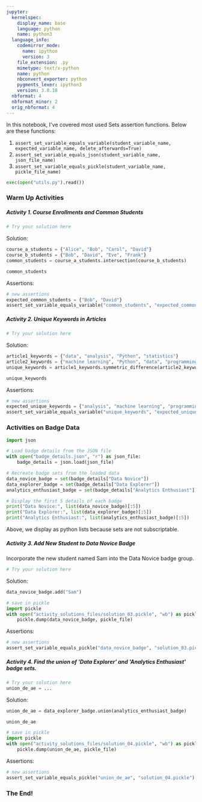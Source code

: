 ```yaml
---
jupyter:
  kernelspec:
    display_name: base
    language: python
    name: python3
  language_info:
    codemirror_mode:
      name: ipython
      version: 3
    file_extension: .py
    mimetype: text/x-python
    name: python
    nbconvert_exporter: python
    pygments_lexer: ipython3
    version: 3.8.18
  nbformat: 4
  nbformat_minor: 2
  orig_nbformat: 4
---
```


<div class="cell markdown">

In this notebook, I've covered most used Sets assertion functions. Below
are these functions:

1.  `assert_set_variable_equals_variable(student_variable_name, expected_variable_name, delete_afterwards=True)`
2.  `assert_set_variable_equals_json(student_variable_name, json_file_name)`
3.  `assert_set_variable_equals_pickle(student_variable_name, pickle_file_name)`

</div>

<div class="cell code">

``` python
exec(open("utils.py").read())
```

</div>

<div class="cell markdown">

### Warm Up Activities

</div>

<div class="cell markdown">

##### Activity 1. Course Enrollments and Common Students

</div>

<div class="cell code">

``` python
# Try your solution here
```

</div>

<div class="cell markdown">

Solution:

</div>

<div class="cell code">

``` python
course_a_students = {"Alice", "Bob", "Carol", "David"}
course_b_students = {"Bob", "David", "Eve", "Frank"}
common_students = course_a_students.intersection(course_b_students)
```

</div>

<div class="cell code">

``` python
common_students
```

</div>

<div class="cell markdown">

Assertions:

</div>

<div class="cell code">

``` python
# new assertions
expected_common_students = {"Bob", "David"}
assert_set_variable_equals_variable("common_students", "expected_common_students")
```

</div>

<div class="cell markdown">

##### Activity 2. Unique Keywords in Articles

</div>

<div class="cell code">

``` python
# Try your solution here
```

</div>

<div class="cell markdown">

Solution:

</div>

<div class="cell code">

``` python
article1_keywords = {"data", "analysis", "Python", "statistics"}
article2_keywords = {"machine learning", "Python", "data", "programming"}
unique_keywords = article1_keywords.symmetric_difference(article2_keywords)
```

</div>

<div class="cell code">

``` python
unique_keywords
```

</div>

<div class="cell markdown">

Assertions:

</div>

<div class="cell code">

``` python
# new assertions
expected_unique_keywords = {"analysis", "machine learning", "programming", "statistics"}
assert_set_variable_equals_variable("unique_keywords", "expected_unique_keywords")
```

</div>

<div class="cell markdown">

### Activities on Badge Data

</div>

<div class="cell code">

``` python
import json

# Load badge details from the JSON file
with open("badge_details.json", "r") as json_file:
    badge_details = json.load(json_file)

# Recreate badge sets from the loaded data
data_novice_badge = set(badge_details["Data Novice"])
data_explorer_badge = set(badge_details["Data Explorer"])
analytics_enthusiast_badge = set(badge_details["Analytics Enthusiast"])

# Display the first 5 details of each badge
print("Data Novice:", list(data_novice_badge)[:5])
print("Data Explorer:", list(data_explorer_badge)[:5])
print("Analytics Enthusiast:", list(analytics_enthusiast_badge)[:5])
```

</div>

<div class="cell markdown">

Above, we display as python lists because sets are not subscriptable.

</div>

<div class="cell markdown">

##### Activity 3. Add New Student to Data Novice Badge

Incorporate the new student named Sam into the Data Novice badge group.

</div>

<div class="cell code">

``` python
# Try your solution here
```

</div>

<div class="cell markdown">

Solution:

</div>

<div class="cell code">

``` python
data_novice_badge.add("Sam")
```

</div>

<div class="cell code">

``` python
# save in pickle
import pickle
with open("activity_solutions_files/solution_03.pickle", "wb") as pickle_file:
    pickle.dump(data_novice_badge, pickle_file)
```

</div>

<div class="cell markdown">

Assertions:

</div>

<div class="cell code">

``` python
# new assertions
assert_set_variable_equals_pickle("data_novice_badge", "solution_03.pickle")
```

</div>

<div class="cell markdown">

##### Activity 4. Find the union of 'Data Explorer' and 'Analytics Enthusiast' badge sets.

</div>

<div class="cell code">

``` python
# Try your solution here
union_de_ae = ...
```

</div>

<div class="cell markdown">

Solution:

</div>

<div class="cell code">

``` python
union_de_ae = data_explorer_badge.union(analytics_enthusiast_badge)
```

</div>

<div class="cell code">

``` python
union_de_ae
```

</div>

<div class="cell code">

``` python
# save in pickle
import pickle
with open("activity_solutions_files/solution_04.pickle", "wb") as pickle_file:
    pickle.dump(union_de_ae, pickle_file)
```

</div>

<div class="cell markdown">

Assertions:

</div>

<div class="cell code">

``` python
# new assertions
assert_set_variable_equals_pickle("union_de_ae", "solution_04.pickle")
```

</div>

<div class="cell markdown">

### The End!

</div>
